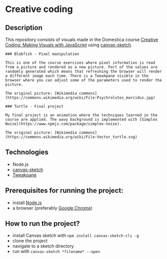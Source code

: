 # Creative coding

## Description

This repository consists of visuals made in the Domestica course [Creative Coding: Making Visuals with JavaScript](https://www.domestika.org/en/courses/2729-creative-coding-making-visuals-with-javascript) using [canvas-sketch](https://github.com/mattdesl/canvas-sketch/tree/master).

    ### Blobfish - Pixel manipulation

    This is one of the course exercises where pixel information is read from a picture and rendered as a new picture. Part of the values are randomly generated which means that refreshing the browser will render a different image each time. There is a Tweakpane visible in the browser where you can adjust some of the parameters used to render the picture.

    The original picture: [Wikimedia commons](https://commons.wikimedia.org/wiki/File:Psychrolutes_marcidus.jpg)

    ### Turtle - Final project

    My final project is an animation where the techniques learned in the course are applied. The wavy background is implemented with [Simplex Noise](https://www.npmjs.com/package/simplex-noise).

    The original picture: [Wikimedia commons](https://commons.wikimedia.org/wiki/File:Vector_turtle.svg)

## Technologies
- Node.js
- [canvas-sketch](https://github.com/mattdesl/canvas-sketch/tree/master)
- [Tweakpane](https://cocopon.github.io/tweakpane/)

## Prerequisites for running the project:
- install [Node.js](https://nodejs.org/en)
- a browser (preferably [Google Chrome](https://www.google.com/chrome/))

## How to run the project?
- install Canvas sketch with `npm install canvas-sketch-cli -g`
- clone the project
- navigate to a sketch directory
- run with `canvas-sketch *filename* --open`